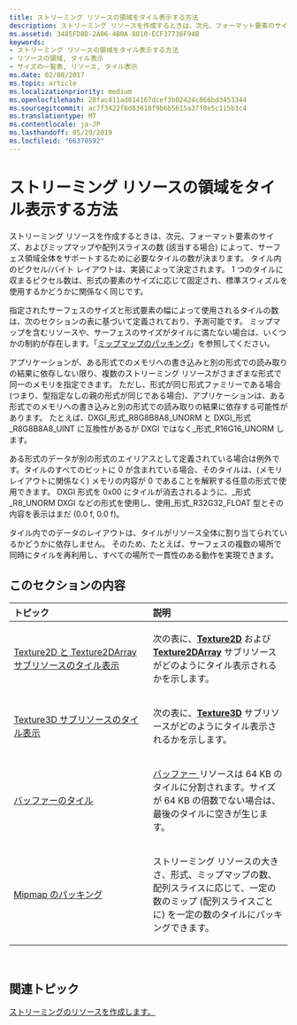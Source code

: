 ```yaml
---
title: ストリーミング リソースの領域をタイル表示する方法
description: ストリーミング リソースを作成するときは、次元、フォーマット要素のサイズ、およびミップマップや配列スライスの数 (該当する場合) によって、サーフェス領域全体をサポートするために必要なタイルの数が決まります。
ms.assetid: 3485FD8D-2A06-4B0A-8810-ECF37736F94B
keywords:
- ストリーミング リソースの領域をタイル表示する方法
- リソースの領域, タイル表示
- サイズの一覧表, リソース, タイル表示
ms.date: 02/08/2017
ms.topic: article
ms.localizationpriority: medium
ms.openlocfilehash: 28fac411ad814167dcef3b02424c866bd3453344
ms.sourcegitcommit: ac7f3422f8d83618f9b6b5615a37f8e5c115b3c4
ms.translationtype: MT
ms.contentlocale: ja-JP
ms.lasthandoff: 05/29/2019
ms.locfileid: "66370592"
---
```

# <a name="how-a-streaming-resources-area-is-tiled"></a>ストリーミング リソースの領域をタイル表示する方法


ストリーミング リソースを作成するときは、次元、フォーマット要素のサイズ、およびミップマップや配列スライスの数 (該当する場合) によって、サーフェス領域全体をサポートするために必要なタイルの数が決まります。 タイル内のピクセル/バイト レイアウトは、実装によって決定されます。 1 つのタイルに収まるピクセル数は、形式の要素のサイズに応じて固定され、標準スウィズルを使用するかどうかに関係なく同じです。

指定されたサーフェスのサイズと形式要素の幅によって使用されるタイルの数は、次のセクションの表に基づいて定義されており、予測可能です。 ミップマップを含むリソースや、サーフェスのサイズがタイルに満たない場合は、いくつかの制約が存在します。「[ミップマップのパッキング](mipmap-packing.md)」を参照してください。

アプリケーションが、ある形式でのメモリへの書き込みと別の形式での読み取りの結果に依存しない限り、複数のストリーミング リソースがさまざまな形式で同一のメモリを指定できます。 ただし、形式が同じ形式ファミリーである場合 (つまり、型指定なしの親の形式が同じである場合)、アプリケーションは、ある形式でのメモリへの書き込みと別の形式での読み取りの結果に依存する可能性があります。 たとえば、DXGI\_形式\_R8G8B8A8\_UNORM と DXGI\_形式\_R8G8B8A8\_UINT に互換性があるが DXGI ではなく\_形式\_R16G16\_UNORM します。

ある形式のデータが別の形式のエイリアスとして定義されている場合は例外です。タイルのすべてのビットに 0 が含まれている場合、そのタイルは、(メモリ レイアウトに関係なく) メモリの内容が 0 であることを解釈する任意の形式で使用できます。 DXGI 形式を 0x00 にタイルが消去されるように、\_形式\_R8\_UNORM DXGI などの形式を使用し、使用\_形式\_R32G32\_FLOAT 型とその内容を表示はまだ (0.0 f, 0.0 f)。

タイル内でのデータのレイアウトは、タイルがリソース全体に割り当てられているかどうかに依存しません。 そのため、たとえば、サーフェスの複数の場所で同時にタイルを再利用し、すべての場所で一貫性のある動作を実現できます。

## <a name="span-idin-this-sectionspanin-this-section"></a><span id="in-this-section"></span>このセクションの内容


<table>
<colgroup>
<col width="50%" />
<col width="50%" />
</colgroup>
<thead>
<tr class="header">
<th align="left">トピック</th>
<th align="left">説明</th>
</tr>
</thead>
<tbody>
<tr class="odd">
<td align="left"><p><a href="texture2d-and-texture2darray-subresource-tiling.md">Texture2D と Texture2DArray サブリソースのタイル表示</a></p></td>
<td align="left"><p>次の表に、<a href="https://docs.microsoft.com/windows/desktop/direct3dhlsl/sm5-object-texture2d"><strong>Texture2D</strong></a> および <a href="https://docs.microsoft.com/windows/desktop/direct3dhlsl/sm5-object-texture2darray"><strong>Texture2DArray</strong></a> サブリソースがどのようにタイル表示されるかを示します。</p></td>
</tr>
<tr class="even">
<td align="left"><p><a href="texture3d-subresource-tiling.md">Texture3D サブリソースのタイル表示</a></p></td>
<td align="left"><p>次の表に、<a href="https://docs.microsoft.com/windows/desktop/direct3dhlsl/sm5-object-texture3d"><strong>Texture3D</strong></a> サブリソースがどのようにタイル表示されるかを示します。</p></td>
</tr>
<tr class="odd">
<td align="left"><p><a href="buffer-tiling.md">バッファーのタイル</a></p></td>
<td align="left"><p><a href="introduction-to-buffers.md">バッファー </a> リソースは 64 KB のタイルに分割されます。サイズが 64 KB の倍数でない場合は、最後のタイルに空きが生じます。</p></td>
</tr>
<tr class="even">
<td align="left"><p><a href="mipmap-packing.md">Mipmap のパッキング</a></p></td>
<td align="left"><p>ストリーミング リソースの大きさ、形式、ミップマップの数、配列スライスに応じて、一定の数のミップ (配列スライスごとに) を一定の数のタイルにパッキングできます。</p></td>
</tr>
</tbody>
</table>

 

## <a name="span-idrelated-topicsspanrelated-topics"></a><span id="related-topics"></span>関連トピック


[ストリーミングのリソースを作成します。](creating-streaming-resources.md)

 

 




